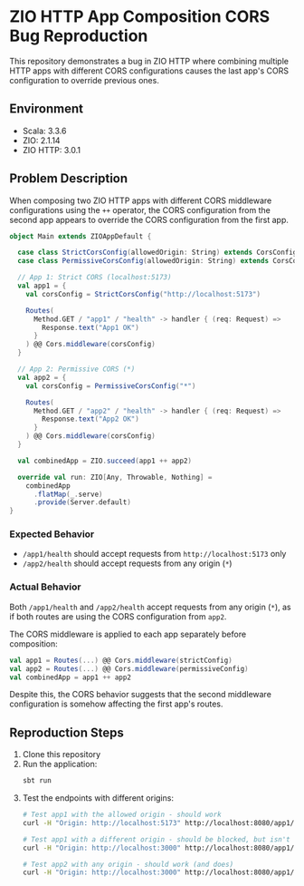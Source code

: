 # ZIO HTTP App Composition CORS Bug Reproduction

This repository demonstrates a bug in ZIO HTTP where combining multiple HTTP apps with different CORS configurations causes the last app's CORS configuration to override previous ones.

## Environment

- Scala: 3.3.6
- ZIO: 2.1.14
- ZIO HTTP: 3.0.1

## Problem Description

When composing two ZIO HTTP apps with different CORS middleware configurations using the `++` operator, the CORS configuration from the second app appears to override the CORS configuration from the first app.

```scala
object Main extends ZIOAppDefault {

  case class StrictCorsConfig(allowedOrigin: String) extends CorsConfig
  case class PermissiveCorsConfig(allowedOrigin: String) extends CorsConfig

  // App 1: Strict CORS (localhost:5173)
  val app1 = {
    val corsConfig = StrictCorsConfig("http://localhost:5173")

    Routes(
      Method.GET / "app1" / "health" -> handler { (req: Request) =>
        Response.text("App1 OK")
      }
    ) @@ Cors.middleware(corsConfig)
  }

  // App 2: Permissive CORS (*)
  val app2 = {
    val corsConfig = PermissiveCorsConfig("*")

    Routes(
      Method.GET / "app2" / "health" -> handler { (req: Request) =>
        Response.text("App2 OK")
      }
    ) @@ Cors.middleware(corsConfig)
  }

  val combinedApp = ZIO.succeed(app1 ++ app2)

  override val run: ZIO[Any, Throwable, Nothing] =
    combinedApp
      .flatMap(_.serve)
      .provide(Server.default)
}
```
### Expected Behavior

- `/app1/health` should accept requests from `http://localhost:5173` only
- `/app2/health` should accept requests from any origin (`*`)

### Actual Behavior

Both `/app1/health` and `/app2/health` accept requests from any origin (`*`), as if both routes are using the CORS configuration from `app2`.

The CORS middleware is applied to each app separately before composition:
```scala
val app1 = Routes(...) @@ Cors.middleware(strictConfig)
val app2 = Routes(...) @@ Cors.middleware(permissiveConfig)
val combinedApp = app1 ++ app2
```

Despite this, the CORS behavior suggests that the second middleware configuration is somehow affecting the first app's routes.

## Reproduction Steps

1. Clone this repository
2. Run the application:
   ```bash
   sbt run
   ```
3. Test the endpoints with different origins:
   ```bash
   # Test app1 with the allowed origin - should work
   curl -H "Origin: http://localhost:5173" http://localhost:8080/app1/health -v

   # Test app1 with a different origin - should be blocked, but isn't
   curl -H "Origin: http://localhost:3000" http://localhost:8080/app1/health -v

   # Test app2 with any origin - should work (and does)
   curl -H "Origin: http://localhost:3000" http://localhost:8080/app1/health -v
   ```
